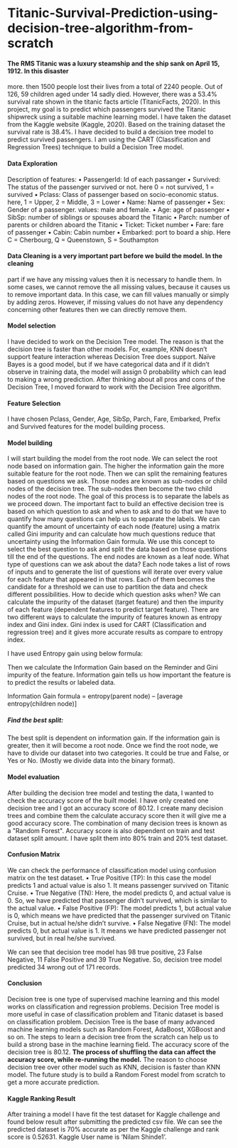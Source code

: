 # Titanic-Survival-Prediction-using-decision-tree-algorithm-from-scratch
#### The RMS Titanic was a luxury steamship and the ship sank on April 15, 1912. In this disaster
more. then 1500 people lost their lives from a total of 2240 people. Out of 126, 59 children aged
under 14 sadly died. However, there was a 53.4% survival rate shown in the titanic facts article
(TitanicFacts, 2020). In this project, my goal is to predict which passengers survived the Titanic
shipwreck using a suitable machine learning model. I have taken the dataset from the Kaggle
website (Kaggle, 2020). Based on the training dataset the survival rate is 38.4%. I have decided to
build a decision tree model to predict survived passengers. I am using the CART (Classification
and Regression Trees) technique to build a Decision Tree model.

#### Data Exploration
Description of features:
• PassengerId: Id of each passanger
• Survived: The status of the passenger survived or not. here 0 = not survived, 1
= survived
• Pclass: Class of passenger based on socio-economic status. here, 1 = Upper, 2
= Middle, 3 = Lower
• Name: Name of passenger
• Sex: Gender of a passenger. values: male and female.
• Age: age of passenger
• SibSp: number of siblings or spouses aboard the Titanic
• Parch: number of parents or children aboard the Titanic
• Ticket: Ticket number
• Fare: fare of passenger
• Cabin: Cabin number
• Embarked: port to board a ship. Here C = Cherbourg, Q = Queenstown, S =
Southampton

#### Data Cleaning is a very important part before we build the model. In the cleaning
part if we have any missing values then it is necessary to handle them. In some
cases, we cannot remove the all missing values, because it causes us to remove
important data. In this case, we can fill values manually or simply by adding zeros.
However, if missing values do not have any dependency concerning other features
then we can directly remove them.

#### Model selection
I have decided to work on the Decision Tree model. The reason is that the decision tree is
faster than other models. For, example, KNN doesn’t support feature interaction whereas
Decision Tree does support. Naïve Bayes is a good model, but if we have categorical data
and if it didn’t observe in training data, the model will assign 0 probability which can lead
to making a wrong prediction. After thinking about all pros and cons of the Decision Tree,
I moved forward to work with the Decision Tree algorithm.

#### Feature Selection
I have chosen Pclass, Gender, Age, SibSp, Parch, Fare, Embarked, Prefix and Survived
features for the model building process.

#### Model building
I will start building the model from the root node. We can select the root node based on
information gain. The higher the information gain the more suitable feature for the root
node. Then we can split the remaining features based on questions we ask. Those nodes
are known as sub-nodes or child nodes of the decision tree. The sub-nodes then become
the two child nodes of the root node. The goal of this process is to separate the labels as
we proceed down. The important fact to build an effective decision tree is based on which
question to ask and when to ask and to do that we have to quantify how many questions
can help us to separate the labels. We can quantify the amount of uncertainty of each node
(feature) using a matrix called Gini impurity and can calculate how much questions reduce
that uncertainty using the Information Gain formula. We use this concept to select the best
question to ask and split the data based on those questions till the end of the questions. The
end nodes are known as a leaf node.
What type of questions can we ask about the data?
Each node takes a list of rows of inputs and to generate the list of questions will iterate
over every value for each feature that appeared in that rows. Each of them becomes the
candidate for a threshold we can use to partition the data and check different possibilities.
How to decide which question asks when?
We can calculate the impurity of the dataset (target feature) and then the impurity of each
feature (dependent features to predict target feature). There are two different ways to
calculate the impurity of features known as entropy index and Gini index. Gini index is
used for CART (Classification and regression tree) and it gives more accurate results as
compare to entropy index.

I have used Entropy gain using below formula:


Then we calculate the Information Gain based on the Reminder and Gini impurity of the
feature. Information gain tells us how important the feature is to predict the results or
labeled data.

Information Gain formula = entropy(parent node) – [average entropy(children node)]

##### Find the best split:
The best split is dependent on information gain. If the information gain is greater, then
it will become a root node. Once we find the root node, we have to divide our dataset
into two categories. It could be true and False, or Yes or No. (Mostly we divide data
into the binary format).

#### Model evaluation
After building the decision tree model and testing the data, I wanted to check the accuracy
score of the built model.
I have only created one decision tree and I got an accuracy score of 80.12. I create
many decision trees and combine them the calculate accuracy score then it will give me a
good accuracy score. The combination of many decision trees is known as a "Random
Forest". Accuracy score is also dependent on train and test dataset split amount. I have
split them into 80% train and 20% test dataset.

#### Confusion Matrix
We can check the performance of classification model using confusion matrix on the test
dataset.
• True Positive (TP): In this case the model predicts 1 and actual value is also 1. It
means passenger survived on Titanic Cruise.
• True Negative (TN): Here, the model predicts 0, and actual value is 0. So, we have
predicted that passenger didn’t survived, which is similar to the actual value.
• False Positive (FP): The model predicts 1, but actual value is 0, which means we
have predicted that the passenger survived on Titanic Cruise, but in actual he/she
didn’t survive.
• False Negative (FN): The model predicts 0, but actual value is 1. It means we have
predicted passenger not survived, but in real he/she survived.

We can see that decision tree model has 98 true positive, 23 False Negative, 11
False Positive and 39 True Negative. So, decision tree model predicted 34 wrong
out of 171 records.

#### Conclusion
Decision tree is one type of supervised machine learning and this model works on
classification and regression problems. Decision Tree model is more useful in case of
classification problem and Titanic dataset is based on classification problem. Decision Tree
is the base of many advanced machine learning models such as Random Forest, AdaBoost,
XGBoost and so on. The steps to learn a decision tree from the scratch can help us to build
a strong base in the machine learning field. The accuracy score of the decision tree is 80.12.
<b> The process of shuffling the data can affect the accuracy score, while re-running the model.</b>
The reason to choose decision tree over other model such as KNN, decision is faster than
KNN model. The future study is to build a Random Forest model from scratch to get a
more accurate prediction.

#### Kaggle Ranking Result
After training a model I have fit the test dataset for Kaggle challenge and found below
result after submitting the predicted csv file. We can see the predicted dataset is 70%
accurate as per the Kaggle challenge and rank score is 0.52631. Kaggle User name is
‘Nilam Shinde1’.

